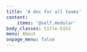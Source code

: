 ```yaml
---
title: 'A doc for all teams'
content:
    items: '@self.modular'
body_classes: title-h1h2
menu: About
onpage_menu: false
---
```


